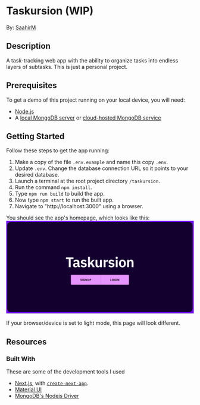 # Taskursion (WIP)

By: [SaahirM](https://github.com/SaahirM)

## Description
A task-tracking web app with the ability to organize tasks into endless layers of subtasks. This is just a personal project.

## Prerequisites
To get a demo of this project running on your local device, you will need:
- [Node.js](https://nodejs.org/)
- A [local MongoDB server](https://www.mongodb.com/docs/manual/installation/) or [cloud-hosted MongoDB service](https://www.mongodb.com/atlas/database)

## Getting Started

Follow these steps to get the app running:

1. Make a copy of the file `.env.example` and name this copy `.env`.
1. Update `.env`. Change the database connection URL so it points to your desired database.
1. Launch a terminal at the root project directory `/taskursion`.
1. Run the command `npm install`.
1. Type `npm run build` to build the app.
1. Now type `npm start` to run the built app.
1. Navigate to "http://localhost:3000" using a browser.

You should see the app's homepage, which looks like this:
![The application's homepage, which has "Taskursion" at the center of the screen in large font, and two smaller "Signup" and "Login" buttons](src/docs/homepage.png)

If your browser/device is set to light mode, this page will look different.

## Resources

### Built With

These are some of the development tools I used
- [Next.js](https://nextjs.org/), with [`create-next-app`](https://github.com/vercel/next.js/tree/canary/packages/create-next-app).
- [Material UI](https://mui.com/)
- [MongoDB's Nodejs Driver](https://www.mongodb.com/docs/drivers/node/current/)